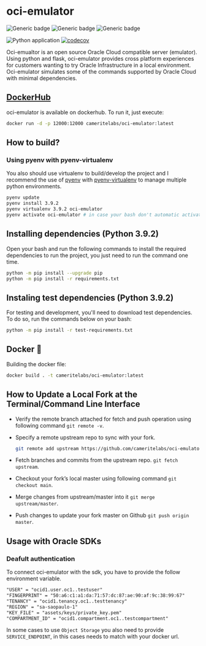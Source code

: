 # oci-emulator

![Generic badge](https://img.shields.io/badge/python-3.9.2-blue)
![Generic badge](https://img.shields.io/github/license/cameritelabs/oci-emulator)
![Generic badge](https://img.shields.io/badge/code%20style-black-000000.svg)

![Python application](https://github.com/cameritelabs/oci-emulator/workflows/Python%20application/badge.svg)
[![codecov](https://codecov.io/gh/cameritelabs/oci-emulator/branch/main/graph/badge.svg?token=5C8SX1Q6P9)](https://codecov.io/gh/cameritelabs/oci-emulator)

Oci-emualtor is an open source Oracle Cloud compatible server (emulator). Using python and flask, oci-emulator provides cross platform experiences for customers wanting to try Oracle Infrastructure in a local environment. Oci-emulator simulates some of the commands supported by Oracle Cloud with minimal dependencies.

## [DockerHub](https://hub.docker.com/r/cameritelabs/oci-emulator)

oci-emulator is available on dockerhub. To run it, just execute:

```bash
docker run -d -p 12000:12000 cameritelabs/oci-emulator:latest
```

## How to build?

### Using pyenv with pyenv-virtualenv

You also should use virtualenv to build/develop the project and I recommend the use of [pyenv](https://github.com/pyenv/pyenv) with [pyenv-virtualenv](https://github.com/pyenv/pyenv-virtualenv) to manage multiple python environments.

```bash
pyenv update
pyenv install 3.9.2
pyenv virtualenv 3.9.2 oci-emulator
pyenv activate oci-emulator # in case your bash don't automatic activate
```

## Installing dependencies (Python 3.9.2)

Open your bash and run the following commands to install the required dependencies to run the project, you just need to run the command one time.

```bash
python -m pip install --upgrade pip
python -m pip install -r requirements.txt
```

## Instaling test dependencies (Python 3.9.2)

For testing and development, you'll need to download test dependencies. To do so, run the commands below on your bash:

```bash
python -m pip install -r test-requirements.txt
```

## Docker 🐋

Building the docker file:

```bash
docker build . -t cameritelabs/oci-emulator:latest
```

## How to Update a Local Fork at the Terminal/Command Line Interface

* Verify the remote branch attached for fetch and push operation using following command `git remote -v`.
* Specify a remote upstream repo to sync with your fork.

    ```bash
    git remote add upstream https://github.com/cameritelabs/oci-emulator.git
    ```

* Fetch branches and commits from the upstream repo. `git fetch upstream`.
* Checkout your fork’s local master using following command `git checkout main`.
* Merge changes from upstream/master into it `git merge upstream/master`.
* Push changes to update your fork master on Github `git push origin master`.

## Usage with Oracle SDKs

### Deafult authentication

To connect oci-emulator with the sdk, you have to provide the follow environment variable.

```txt
"USER" = "ocid1.user.oc1..testuser"
"FINGERPRINT" = "50:a6:c1:a1:da:71:57:dc:87:ae:90:af:9c:38:99:67"
"TENANCY" = "ocid1.tenancy.oc1..testtenancy"
"REGION" = "sa-saopaulo-1"
"KEY_FILE" = "assets/keys/private_key.pem"
"COMPARTMENT_ID" = "ocid1.compartment.oc1..testcompartment"
```

In some cases to use `Object Storage` you also need to provide `SERVICE_ENDPOINT`, in this cases needs to match with your docker url.
